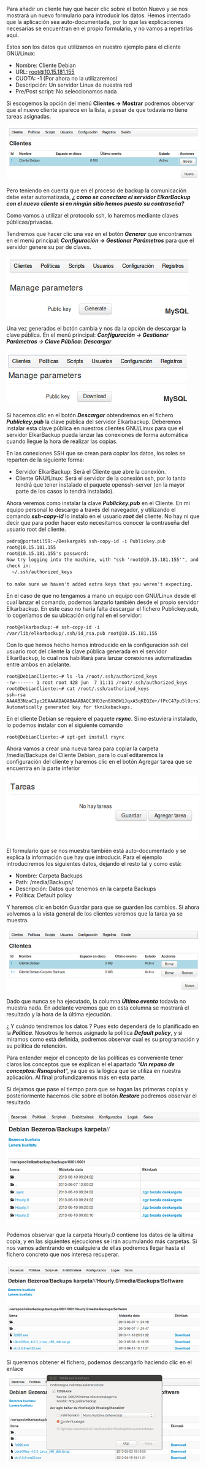 Para añadir un cliente hay que hacer clic sobre el botón Nuevo y se nos mostrará un nuevo formulario para introducir los datos. Hemos intentado que la aplicación sea auto-documentada, por lo que las explicaciones necesarias se encuentran en el propio formulario, y no vamos a repetirlas aquí.

Estos son los datos que utilizamos en nuestro ejemplo para el cliente GNU/Linux:

- Nombre: Cliente Debian
- URL: root@10.15.181.155
- CUOTA: -1 (Por ahora no la utilizaremos)
- Descripción: Un servidor Linux de nuestra red
- Pre/Post script: No seleccionamos nada

Si escogemos la opción del menú **Clientes → Mostrar** podremos observar que el nuevo cliente aparece en la lista, a pesar de que todavía no tiene tareas asignadas.

![Clientes y Tareas](../assets/clientes-tareas3.png)

Pero teniendo en cuenta que en el proceso de backup la comunicación debe estar automatizada, ***¿ cómo se conectara el servidor ElkarBackup con el nuevo cliente si en ningún sitio hemos puesto su contraseña?***

Como vamos a utilizar el protocolo ssh, lo haremos mediante claves públicas/privadas.

Tendremos que hacer clic una vez en el botón ***Generar*** que encontramos en el menú principal: ***Configuración → Gestionar Parámetros*** para que el servidor genere su par de claves.

![Clientes y Tareas](../assets/clientes-tareas4.png)

Una vez generados el botón cambia  y nos da la opción de descargar la clave pública.
En el menú principal: ***Configuración → Gestionar Parámetros → Clave Pública: Descargar***

![Clientes y Tareas](../assets/clientes-tareas5.png)

Si hacemos clic en el botón ***Descargar*** obtendremos en el fichero ***Publickey.pub*** la clave pública del servidor Elkarbackup. Deberemos instalar esta clave pública en nuestros clientes GNU/Linux para que el servidor ElkarBackup pueda lanzar las conexiones de forma automática cuando llegue la hora de realizar las copias.

En las conexiones SSH que se crean para copiar los datos, los roles se reparten de la siguiente forma:
- Servidor ElkarBackup: Será el Cliente que abre la conexión.
- Cliente GNU/Linux: Será el servidor de la conexión ssh, por lo tanto tendrá que  tener instalado el paquete openssh-server (en la mayor parte de los casos lo tendrá instalado).

Ahora veremos como instalar la clave ***Publickey.pub*** en el Cliente. En mi equipo personal lo descargo a través del navegador, y utilizando el comando ***ssh-copy-id*** lo instalo en el usuario ***root*** del cliente. No hay ni que decir que para poder hacer esto necesitamos conocer la contraseña del usuario root del cliente.

<pre><code>pedro@portatil59:~/Deskargak$ ssh-copy-id -i Publickey.pub root@10.15.181.155
root@10.15.181.155's password:
Now try logging into the machine, with "ssh 'root@10.15.181.155'", and check in:
  ~/.ssh/authorized_keys

to make sure we haven't added extra keys that you weren't expecting. </code></pre>

En el caso de que no tengamos a mano un equipo con GNU/Linux desde el cual lanzar el comando, podemos lanzarlo también desde el propio servidor Elkarbackup. En este caso no haría falta descargar el fichero Publickey.pub, lo cogeríamos de su ubicación original en el servidor:

<pre><code>root@elkarbackup:~# ssh-copy-id -i /var/lib/elkarbackup/.ssh/id_rsa.pub root@10.15.181.155</code></pre>

Con lo que hemos hecho hemos introducido en la configuración ssh del usuario root del cliente la clave pública generada en el servidor ElkarBackup, lo cual nos habilitará para lanzar conexiones automatizadas entre ambos en adelante.

<pre><code>root@DebianCliente:~# ls -la /root/.ssh/authorized_keys
-rw------- 1 root root 428 jun  7 11:11 /root/.ssh/authorized_keys
root@DebianCliente:~# cat /root/.ssh/authorized_keys
ssh-rsa AAAAB3NzaC1yc2EAAAADAQABAAABAQC3HO3zn8XhBW1JqxA5qKEQZe+/fPcC47pu5l9c+s1Q+ppUD5CLaDQjUsF+0VBHtPP2Wx1HaDidFURwge5GcnRnoXV32B+Vj9rfW9wPdk6siuZ2McoS0xyqbToS2CTdbsxyjibn2CdM3RZjJa81haOllciu38V9F1t4mylJVMxBgQmNwkTBwYGt66+wpT/nQVxiDeyVK98SHb8oGKJZljpczlqgYwckRAEPSARvxFm9yyWOad3Qm7QYYGslBij4LXG1aUAARivoJdYtB4kbOnEdOO3n5BU/0Q8eIqxDw7eFdnx4UDINX+mtSuHfpRkoORoU9IZZWGz9vrLnaxqh91G3 Automatically generated key for tknikabackups. </code></pre>

En el cliente Debian se requiere el paquete ***rsync***. Si no estuviera instalado, lo podemos instalar con el siguiente comando

<pre><code>root@DebianCliente:~# apt-get install rsync</code></pre>

Ahora vamos a crear una nueva tarea para copiar la carpeta /media/Backups del Cliente Debian, para lo cual editaremos la configuración del cliente y haremos clic en el botón Agregar tarea que se encuentra en la parte inferior

![Clientes y Tareas](../assets/clientes-tareas6.png)

El formulario que se nos muestra también está auto-documentado y se explica la información que hay que introducir. Para el ejemplo introduciremos los siguientes datos, dejando el resto tal y como está:

- Nombre: Carpeta Backups
- Path: /media/Backups/
- Descripción: Datos que tenemos en la carpeta Backups
- Política: Default policy

Y haremos clic en botón Guardar para que se guarden los cambios. Si ahora volvemos a la vista general de los clientes veremos que la tarea ya se muestra.

![Clientes y Tareas](../assets/clientes-tareas7.png)

Dado que nunca se ha ejecutado, la columna ***Último evento*** todavía no muestra nada.  En adelante veremos que en esta columna se mostrará el resultado y la hora de la última ejecución.

¿ Y cuándo tendremos los datos ? Pues esto dependerá de lo planificado en la ***Política***. Nosotros le hemos asignado la política ***Default policy***, y si miramos como está definida, podremos observar cual es su programación y su política de retención.

Para entender mejor el concepto de las políticas es conveniente tener claros los conceptos que se explican el el apartado “***Un repaso de conceptos: Rsnapshot***“, ya que es la lógica que se utiliza en nuestra aplicación. Al final profundizaremos más en esta parte.

Si dejamos que pase el tiempo para que se hagan las primeras copias y posteriormente hacemos clic sobre el botón ***Restore*** podremos observar el resultado

![Clientes y Tareas](../assets/clientes-tareas8.png)

Podemos observar que la carpeta Hourly.0 contiene los datos de la última copia, y en las siguientes ejecuciones se irán acumulando más carpetas. Si nos vamos adentrando en cualquiera de ellas podremos llegar hasta el fichero concreto que nos interesa recuperar.

![Clientes y Tareas](../assets/clientes-tareas9.png)

Si queremos obtener el fichero, podemos descargarlo haciendo clic en el enlace
![Clientes y Tareas](../assets/clientes-tareas10.png)

